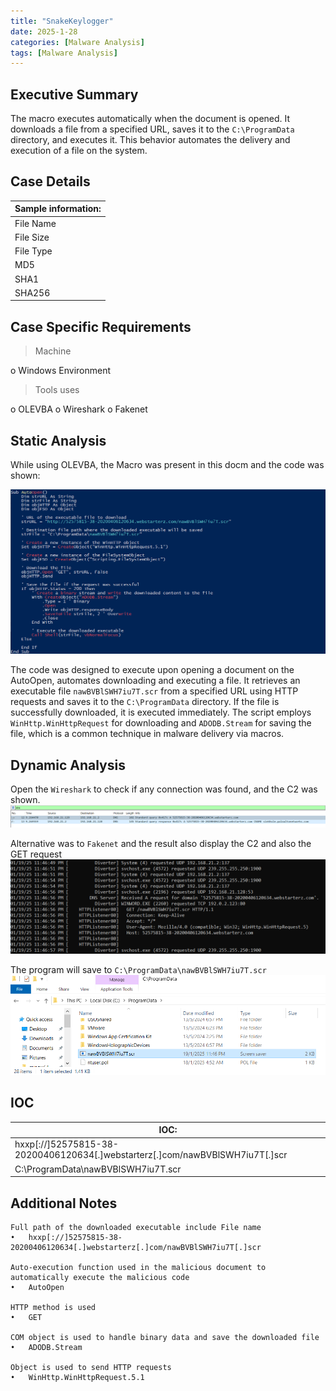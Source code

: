 ```yaml
---
title: "SnakeKeylogger"
date: 2025-1-28
categories: [Malware Analysis]
tags: [Malware Analysis]
---
```


## Executive Summary

The macro executes automatically when the document is opened. It downloads a file from a specified URL, saves it to the `C:\ProgramData` directory, and executes it. This behavior automates the delivery and execution of a file on the system.

## Case Details

| Sample information: | 
|---|
File Name | 715a3d7675672d8474b83bedfee8e594b96856fa34a915debf9ae57c171ee366.docm |
File Size | 15.8 KB |
File Type | Microsoft Office Word Macro-Enabled Document (DOCM) |
MD5 | 9ce250e7dace223506f0d22240530bb6 |
SHA1 | 24a87a2730fb3913369ae8f67ea459afc57976bd |
SHA256 | 715a3d7675672d8474b83bedfee8e594b96856fa34a915debf9ae57c171ee366 |


## Case Specific Requirements

> Machine

o	Windows Environment

> Tools uses

o	OLEVBA
o	Wireshark
o	Fakenet


## Static Analysis

While using OLEVBA, the Macro was present in this docm and the code was shown:

![img1](assets/1-SnakeKeylogger/image2.png)

The code was designed to execute upon opening a document on the AutoOpen, automates downloading and executing a file. It retrieves an executable file `nawBVBlSWH7iu7T.scr` from a specified URL using HTTP requests and saves it to the `C:\ProgramData` directory. If the file is successfully downloaded, it is executed immediately. The script employs `WinHttp.WinHttpRequest` for downloading and `ADODB.Stream` for saving the file, which is a common technique in malware delivery via macros.

## Dynamic Analysis

Open the `Wireshark` to check if any connection was found, and the C2 was shown.
![img2](assets/1-SnakeKeylogger/image3.png)

Alternative was to `Fakenet` and the result also display the C2 and also the GET request
![img3](assets/1-SnakeKeylogger/image4.png)

The program will save to `C:\ProgramData\nawBVBlSWH7iu7T.scr`
![img4](assets/1-SnakeKeylogger/image5.png)

## IOC

| IOC: | 
|---|
hxxp[://]52575815-38-20200406120634[.]webstarterz[.]com/nawBVBlSWH7iu7T[.]scr | URL |
C:\ProgramData\nawBVBlSWH7iu7T.scr | Excutable Path |


## Additional Notes
```
Full path of the downloaded executable include File name
•	hxxp[://]52575815-38-20200406120634[.]webstarterz[.]com/nawBVBlSWH7iu7T[.]scr

Auto-execution function used in the malicious document to automatically execute the malicious code
•	AutoOpen

HTTP method is used
•	GET

COM object is used to handle binary data and save the downloaded file
•	ADODB.Stream

Object is used to send HTTP requests
•	WinHttp.WinHttpRequest.5.1
```
